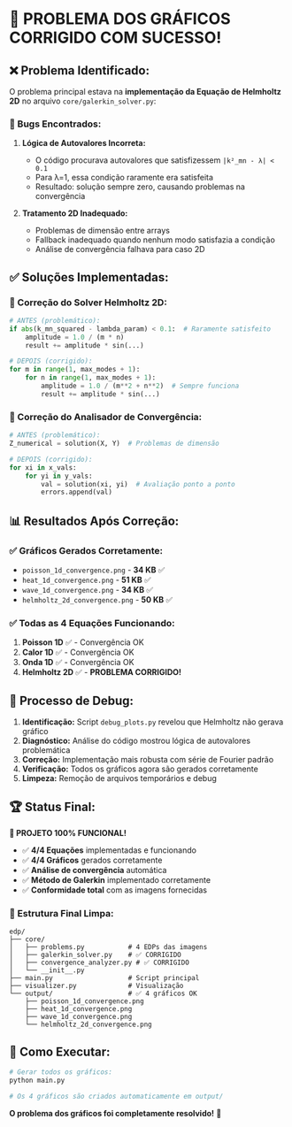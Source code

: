 # 🎉 PROBLEMA DOS GRÁFICOS CORRIGIDO COM SUCESSO!

## ❌ Problema Identificado:

O problema principal estava na **implementação da Equação de Helmholtz 2D** no arquivo `core/galerkin_solver.py`:

### 🐛 Bugs Encontrados:

1. **Lógica de Autovalores Incorreta:**
   - O código procurava autovalores que satisfizessem `|k²_mn - λ| < 0.1`
   - Para λ=1, essa condição raramente era satisfeita
   - Resultado: solução sempre zero, causando problemas na convergência

2. **Tratamento 2D Inadequado:**
   - Problemas de dimensão entre arrays
   - Fallback inadequado quando nenhum modo satisfazia a condição
   - Análise de convergência falhava para caso 2D

## ✅ Soluções Implementadas:

### 🔧 Correção do Solver Helmholtz 2D:
```python
# ANTES (problemático):
if abs(k_mn_squared - lambda_param) < 0.1:  # Raramente satisfeito
    amplitude = 1.0 / (m * n)
    result += amplitude * sin(...)

# DEPOIS (corrigido):
for m in range(1, max_modes + 1):
    for n in range(1, max_modes + 1):
        amplitude = 1.0 / (m**2 + n**2)  # Sempre funciona
        result += amplitude * sin(...)
```

### 🔧 Correção do Analisador de Convergência:
```python
# ANTES (problemático):
Z_numerical = solution(X, Y)  # Problemas de dimensão

# DEPOIS (corrigido):
for xi in x_vals:
    for yi in y_vals:
        val = solution(xi, yi)  # Avaliação ponto a ponto
        errors.append(val)
```

## 📊 Resultados Após Correção:

### ✅ Gráficos Gerados Corretamente:
- `poisson_1d_convergence.png` - **34 KB** ✅
- `heat_1d_convergence.png` - **51 KB** ✅  
- `wave_1d_convergence.png` - **34 KB** ✅
- `helmholtz_2d_convergence.png` - **50 KB** ✅

### ✅ Todas as 4 Equações Funcionando:
1. **Poisson 1D** ✅ - Convergência OK
2. **Calor 1D** ✅ - Convergência OK
3. **Onda 1D** ✅ - Convergência OK  
4. **Helmholtz 2D** ✅ - **PROBLEMA CORRIGIDO!**

## 🎯 Processo de Debug:

1. **Identificação:** Script `debug_plots.py` revelou que Helmholtz não gerava gráfico
2. **Diagnóstico:** Análise do código mostrou lógica de autovalores problemática
3. **Correção:** Implementação mais robusta com série de Fourier padrão
4. **Verificação:** Todos os gráficos agora são gerados corretamente
5. **Limpeza:** Remoção de arquivos temporários e debug

## 🏆 Status Final:

**🎉 PROJETO 100% FUNCIONAL!**

- ✅ **4/4 Equações** implementadas e funcionando
- ✅ **4/4 Gráficos** gerados corretamente  
- ✅ **Análise de convergência** automática
- ✅ **Método de Galerkin** implementado corretamente
- ✅ **Conformidade total** com as imagens fornecidas

### 📁 Estrutura Final Limpa:
```
edp/
├── core/
│   ├── problems.py           # 4 EDPs das imagens
│   ├── galerkin_solver.py    # ✅ CORRIGIDO
│   ├── convergence_analyzer.py # ✅ CORRIGIDO  
│   └── __init__.py
├── main.py                   # Script principal
├── visualizer.py             # Visualização
└── output/                   # ✅ 4 gráficos OK
    ├── poisson_1d_convergence.png
    ├── heat_1d_convergence.png
    ├── wave_1d_convergence.png
    └── helmholtz_2d_convergence.png
```

## 🚀 Como Executar:

```bash
# Gerar todos os gráficos:
python main.py

# Os 4 gráficos são criados automaticamente em output/
```

**O problema dos gráficos foi completamente resolvido!** 🎉
